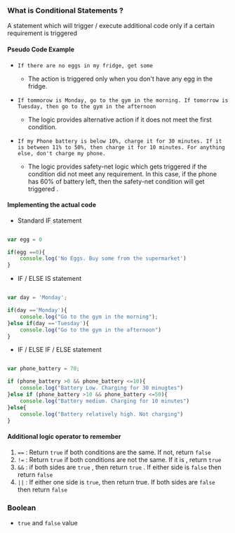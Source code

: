 ### What is Conditional Statements ?
A statement which will trigger / execute additional code only if a certain requirement is triggered 

#### Pseudo Code Example
-  `If there are no eggs in my fridge, get some`
	- The action is triggered only when you don't have any egg in the fridge. 

- `If tommorow is Monday, go to the gym in the morning. If tomorrow is Tuesday, then go to the gym in the afternoon`
	- The logic provides alternative action if it does not meet the first condition.

- `If my Phone battery is below 10%, charge it for 30 minutes. If it is between 11% to 50%, then charge it for 10 minutes. For anything else, don't charge my phone.`
	- The logic provides safety-net logic which gets triggered if the condition did not meet any requirement.  In this case, if the phone has 60% of battery left, then the safety-net condition will get triggered . 

#### Implementing the actual code

- Standard IF statement
```js

var egg = 0

if(egg ==0){
	console.log('No Eggs. Buy some from the supermarket')
}

```

- IF / ELSE IS statement
```js

var day = 'Monday';

if(day =='Monday'){
	console.log("Go to the gym in the morning");
}else if(day =='Tuesday'){
	console.log("Go to the gym in the afternoon")
}

```

- IF / ELSE IF / ELSE statement 
```js

var phone_battery = 70;

if (phone_battery >0 && phone_battery <=10){
	console.log("Battery Low. Charging for 30 minugtes")
}else if (phone_battery >10 && phone_battery <=50){
	console.log("Battery medium. Charging for 10 minutes")
}else{
	console.log("Battery relatively high. Not charging")
}

```

#### Additional logic operator to remember 

1. `==`  : Return `true` if both conditions are the same. If not, return `false`
2. `!=` : Return `true` if both conditions are not the same. If it is , return `true`
3. `&&` : if both sides are `true` , then return `true` . If either side is `false` then return `false`
4. `||` : If either one side is `true`, then return true. If both sides are `false` then return `false`

### Boolean
- `true` and `false` value
